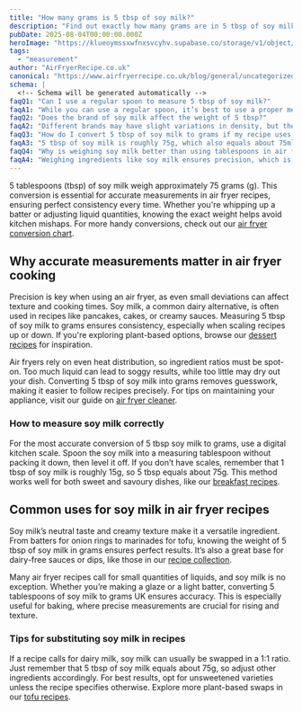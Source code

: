 ```yaml
---
title: "How many grams is 5 tbsp of soy milk?"
description: "Find out exactly how many grams are in 5 tbsp of soy milk with this simple UK conversion guide. Perfect for air fryer recipes!"
pubDate: 2025-08-04T00:00:00.000Z
heroImage: "https://klueoymssxwfnxsvcyhv.supabase.co/storage/v1/object/public/Shmucket/how-many-grams-is-5-tbsp-of-soy-milk.webp"
tags:
  - "measurement"
author: "AirFryerRecipe.co.uk"
canonical: "https://www.airfryerrecipe.co.uk/blog/general/uncategorized/how-many-grams-is-5-tbsp-of-soy-milk"
schema: |
  <!-- Schema will be generated automatically -->
faqQ1: "Can I use a regular spoon to measure 5 tbsp of soy milk?"
faqA1: "While you can use a regular spoon, it’s best to use a proper measuring tablespoon for accuracy. Household spoons vary in size, which could affect your recipe. For precise results, weigh 5 tbsp of soy milk as 75g on a kitchen scale."
faqQ2: "Does the brand of soy milk affect the weight of 5 tbsp?"
faqA2: "Different brands may have slight variations in density, but the difference is minimal. On average, 5 tbsp of soy milk will still weigh around 75g. For consistency, stick to the same brand if possible, especially in baking."
faqQ3: "How do I convert 5 tbsp of soy milk to grams if my recipe uses millilitres?"
faqA3: "5 tbsp of soy milk is roughly 75g, which also equals about 75ml, as soy milk has a similar density to water. However, for liquids, it’s best to use a measuring jug for millilitres or scales for grams."
faqQ4: "Why is weighing soy milk better than using tablespoons in air fryer recipes?"
faqA4: "Weighing ingredients like soy milk ensures precision, which is crucial for air fryer cooking. Too much liquid can lead to uneven cooking or soggy results. Measuring 5 tbsp of soy milk as 75g guarantees consistency every time."
---
```

<p>5 tablespoons (tbsp) of soy milk weigh approximately 75 grams (g). This conversion is essential for accurate measurements in air fryer recipes, ensuring perfect consistency every time. Whether you're whipping up a batter or adjusting liquid quantities, knowing the exact weight helps avoid kitchen mishaps. For more handy conversions, check out our <a href=https://www.airfryerrecipe.co.uk/air-fryer-conversion-chart>air fryer conversion chart</a>.</p>  

<h2>Why accurate measurements matter in air fryer cooking</h2>  
<p>Precision is key when using an air fryer, as even small deviations can affect texture and cooking times. Soy milk, a common dairy alternative, is often used in recipes like pancakes, cakes, or creamy sauces. Measuring 5 tbsp of soy milk to grams ensures consistency, especially when scaling recipes up or down. If you're exploring plant-based options, browse our <a href=https://www.airfryerrecipe.co.uk/recipe-category/dessert>dessert recipes</a> for inspiration.</p>  

<p>Air fryers rely on even heat distribution, so ingredient ratios must be spot-on. Too much liquid can lead to soggy results, while too little may dry out your dish. Converting 5 tbsp of soy milk into grams removes guesswork, making it easier to follow recipes precisely. For tips on maintaining your appliance, visit our guide on <a href=https://www.airfryerrecipe.co.uk/air-fryer-cleaner>air fryer cleaner</a>.</p>  

<h3>How to measure soy milk correctly</h3>  
<p>For the most accurate conversion of 5 tbsp soy milk to grams, use a digital kitchen scale. Spoon the soy milk into a measuring tablespoon without packing it down, then level it off. If you don’t have scales, remember that 1 tbsp of soy milk is roughly 15g, so 5 tbsp equals about 75g. This method works well for both sweet and savoury dishes, like our <a href=https://www.airfryerrecipe.co.uk/recipe-category/breakfast>breakfast recipes</a>.</p>  

<h2>Common uses for soy milk in air fryer recipes</h2>  
<p>Soy milk’s neutral taste and creamy texture make it a versatile ingredient. From batters for onion rings to marinades for tofu, knowing the weight of 5 tbsp of soy milk in grams ensures perfect results. It’s also a great base for dairy-free sauces or dips, like those in our <a href=https://www.airfryerrecipe.co.uk/recipes>recipe collection</a>.</p>  

<p>Many air fryer recipes call for small quantities of liquids, and soy milk is no exception. Whether you’re making a glaze or a light batter, converting 5 tablespoons of soy milk to grams UK ensures accuracy. This is especially useful for baking, where precise measurements are crucial for rising and texture.</p>  

<h3>Tips for substituting soy milk in recipes</h3>  
<p>If a recipe calls for dairy milk, soy milk can usually be swapped in a 1:1 ratio. Just remember that 5 tbsp of soy milk equals about 75g, so adjust other ingredients accordingly. For best results, opt for unsweetened varieties unless the recipe specifies otherwise. Explore more plant-based swaps in our <a href=https://www.airfryerrecipe.co.uk/recipe-category/tofu>tofu recipes</a>.</p>
